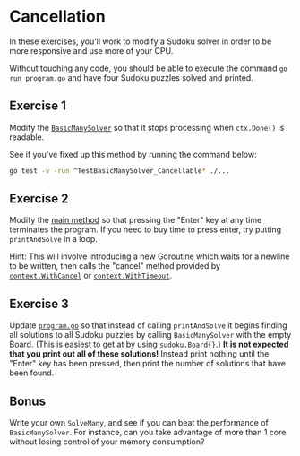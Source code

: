 # Cancellation

In these exercises, you'll work to modify a Sudoku solver in order to be more responsive and use more of your CPU.

Without touching any code, you should be able to execute the command `go run program.go` and have four Sudoku puzzles solved and printed.

## Exercise 1

Modify the [`BasicManySolver`](./sudoku/basic_solver.go#BasicManySolver) so that it stops processing when `ctx.Done()` is readable.

See if you've fixed up this method by running the command below:

``` bash
go test -v -run ^TestBasicManySolver_Cancellable* ./...
```

## Exercise 2

Modify the [main method](./program.go#main) so that pressing the "Enter" key at any time terminates the program. If you need to buy time to press enter, try putting `printAndSolve` in a loop.

Hint: This will involve introducing a new Goroutine which waits for a newline to be written, then calls the "cancel" method provided by [`context.WithCancel`](https://godoc.org/context#WithCancel) or [`context.WithTimeout`](https://godoc.org/context#WithTimeout).

## Exercise 3

Update [`program.go`](./program.go) so that instead of calling `printAndSolve` it begins finding all solutions to all Sudoku puzzles by calling `BasicManySolver` with the empty Board. (This is easiest to get at by using `sudoku.Board{}`.) **It is not expected that you print out all of these solutions!** Instead print nothing until the "Enter" key has been pressed, then print the number of solutions that have been found.

## Bonus

Write your own `SolveMany`, and see if you can beat the performance of `BasicManySolver`. For instance, can you take advantage of more than 1 core without losing control of your memory consumption?
